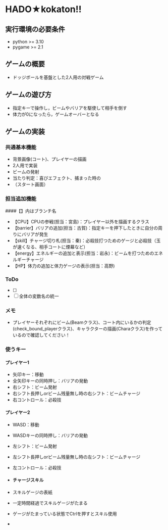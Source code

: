 # HADO★kokaton!!

## 実行環境の必要条件
* python >= 3.10
* pygame >= 2.1

## ゲームの概要
* ドッジボールを基盤とした2人用の対戦ゲーム

## ゲームの遊び方
* 指定キーで操作し，ビームやバリアを駆使して相手を倒す
* 体力が0になったら，ゲームオーバーとなる

## ゲームの実装
### 共通基本機能
* 背景画像(コート)、プレイヤーの描画
* 2人用で実装
* ビームの発射
* 当たり判定：喜びエフェクト、捕まった時の
* （スタート画面）

### 担当追加機能
####【】内はブランチ名
* 【CPU】CPUの参戦(担当：宮島)：プレイヤー以外を描画するクラス
* 【barrier】バリアの追加(担当：古賀)：指定キーを押下したときに自分の周りにバリアが発生
* 【skill】チャージ切り札(担当：秦)：必殺技打つためのゲージと必殺技（玉が速くなる、相手コートに煙幕など）
* 【energy】エネルギーの追加と表示(担当：岩永)：ビームを打つためのエネルギーチャージ
* 【HP】体力の追加と体力ゲージの表示(担当：高野)

### ToDo
- [ ] 
- [ ] 全体の変数名の統一

### メモ
* プレイヤーそれぞれにビーム(Beamクラス)、コート内にいるかの判定(check_bound_playerクラス)、キャラクターの描画(Charaクラス)を作っているので確認してください！ 

  
### 使うキー
####  プレイヤー1
* 矢印キー：移動
* 全矢印キーの同時押し：バリアの発動
* 右シフト：ビーム発射
* 右シフト長押しorビーム残量無し時の右シフト：ビームチャージ
* 右コントロール：必殺技

#### プレイヤー2
* WASD：移動
* WASDキーの同時押し：バリアの発動
* 左シフト：ビーム発射
* 左シフト長押しorビーム残量無し時の左シフト：ビームチャージ
* 左コントロール：必殺技

* #### チャージスキル
* スキルゲージの表紙
* 一定時間経過でスキルゲージがたまる
* ゲージがたまっている状態でCtrlを押すとスキル使用
* 

  
